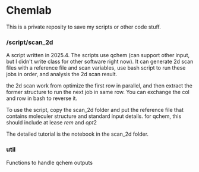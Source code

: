 # Chemlab
This is a private reposity to save my scripts or other code stuff.


### /script/scan_2d
A script written in 2025.4. The scripts use qchem (can support other input, but 
I didn't write class for other software right now). It can generate 2d scan files with a reference
file and scan variables, use bash script to run these jobs in order, and analysis the 2d scan result.

the 2d scan work from optimize the first row in parallel, and then extract the former structure to run the next job in
same row. You can exchange the col and row in bash to reverse it.

To use the script, copy the scan_2d folder and put the reference file that contains moleculer
structure and standard input details. for qchem, this should include at lease $rem$ and $opt2$

The detailed tutorial is the notebook in the scan_2d folder.

### util

Functions to handle qchem outputs

